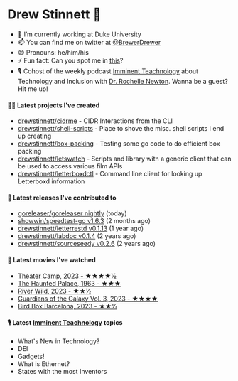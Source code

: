 
# Drew Stinnett 👋

- 🔭 I’m currently working at Duke University
- 📫 You can find me on twitter at [@BrewerDrewer](https://twitter.com/BrewerDrewer)
- 😄 Pronouns: he/him/his
- ⚡ Fun fact: Can you spot me in [this](https://www.youtube.com/watch?v=oL9WnB0qHBA)?
- 🎙 Cohost of the weekly podcast [Imminent Teachnology](https://podcast.imminentteachnology.com/) about Technology and Inclusion with [Dr. Rochelle Newton](https://www.linkedin.com/in/drrochellenewton/). Wanna be a guest? Hit me up!

#### 👨‍💻 Latest projects I've created
- [drewstinnett/cidrme](https://github.com/drewstinnett/cidrme) - CIDR Interactions from the CLI
- [drewstinnett/shell-scripts](https://github.com/drewstinnett/shell-scripts) - Place to shove the misc. shell scripts I end up creating
- [drewstinnett/box-packing](https://github.com/drewstinnett/box-packing) - Testing some go code to do efficient box packing
- [drewstinnett/letswatch](https://github.com/drewstinnett/letswatch) - Scripts and library with a generic client that can be used to access various film APIs
- [drewstinnett/letterboxdctl](https://github.com/drewstinnett/letterboxdctl) - Command line client for looking up Letterboxd information

#### 🚀 Latest releases I've contributed to
- [goreleaser/goreleaser nightly](https://github.com/goreleaser/goreleaser/releases/tag/nightly) (today)
- [showwin/speedtest-go v1.6.3](https://github.com/showwin/speedtest-go/releases/tag/v1.6.3) (2 months ago)
- [drewstinnett/letterrestd v0.1.13](https://github.com/drewstinnett/letterrestd/releases/tag/v0.1.13) (1 year ago)
- [drewstinnett/labdoc v0.1.4](https://github.com/drewstinnett/labdoc/releases/tag/v0.1.4) (2 years ago)
- [drewstinnett/sourceseedy v0.2.6](https://github.com/drewstinnett/sourceseedy/releases/tag/v0.2.6) (2 years ago)

#### 🍿 Latest movies I've watched
- [Theater Camp, 2023 - ★★★★½](https://letterboxd.com/mondodrew/film/theater-camp-2023/)
- [The Haunted Palace, 1963 - ★★★](https://letterboxd.com/mondodrew/film/the-haunted-palace/)
- [River Wild, 2023 - ★★½](https://letterboxd.com/mondodrew/film/river-wild/)
- [Guardians of the Galaxy Vol. 3, 2023 - ★★★★](https://letterboxd.com/mondodrew/film/guardians-of-the-galaxy-vol-3/1/)
- [Bird Box Barcelona, 2023 - ★★½](https://letterboxd.com/mondodrew/film/bird-box-barcelona/)

#### 🎙 Latest [Imminent Teachnology](https://podcast.imminentteachnology.com/) topics
- What&#39;s New in Technology?
- DEI
- Gadgets!
- What is Ethernet?
- States with the most Inventors
